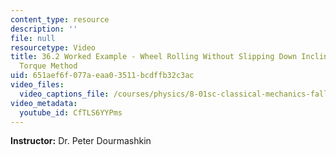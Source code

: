 ```yaml
---
content_type: resource
description: ''
file: null
resourcetype: Video
title: 36.2 Worked Example - Wheel Rolling Without Slipping Down Inclined Plane -
  Torque Method
uid: 651aef6f-077a-eaa0-3511-bcdffb32c3ac
video_files:
  video_captions_file: /courses/physics/8-01sc-classical-mechanics-fall-2016/week-12-rotations-and-translation-rolling/36.2-worked-example-wheel-rolling-without-slipping-down-inclined-plane-torque-method/36.2-worked-example-wheel-rolling-without-slipping-down-inclined-plane-torque-method/CfTLS6YYPms.vtt
video_metadata:
  youtube_id: CfTLS6YYPms
---
```


**Instructor:** Dr. Peter Dourmashkin